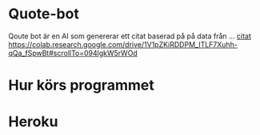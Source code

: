 # Quote-bot
Qoute bot är en AI som genererar ett citat baserad på på data från ...
[citat](https://colab.research.google.com/drive/1JbndjII3nfG2BGXTWXOailEvpzqeEkl9#scrollTo=2RJfgRriWIbT)
https://colab.research.google.com/drive/1V1pZKiRDDPM_ITLF7Xuhh-qQa_fSpwBt#scrollTo=094lgkW5rWOd

# Hur körs programmet 

# Heroku 

